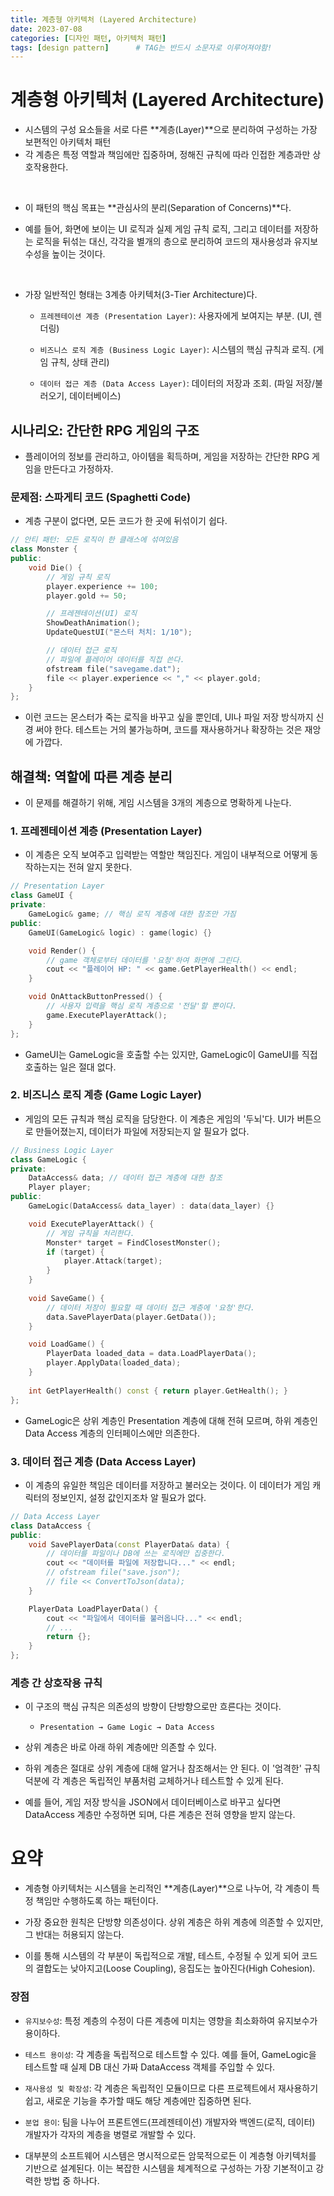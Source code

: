 ```yaml
---
title: 계층형 아키텍처 (Layered Architecture)
date: 2023-07-08
categories: [디자인 패턴, 아키텍처 패턴]
tags: [design pattern]		# TAG는 반드시 소문자로 이루어져야함!
---
```


# 계층형 아키텍처 (Layered Architecture)

* 시스템의 구성 요소들을 서로 다른 **계층(Layer)**으로 분리하여 구성하는 가장 보편적인 아키텍처 패턴
* 각 계층은 특정 역할과 책임에만 집중하며, 정해진 규칙에 따라 인접한 계층과만 상호작용한다.

<br>

* 이 패턴의 핵심 목표는 **관심사의 분리(Separation of Concerns)**다. 

* 예를 들어, 화면에 보이는 UI 로직과 실제 게임 규칙 로직, 그리고 데이터를 저장하는 로직을 뒤섞는 대신, 각각을 별개의 층으로 분리하여 코드의 재사용성과 유지보수성을 높이는 것이다.

<br>

* 가장 일반적인 형태는 3계층 아키텍처(3-Tier Architecture)다.

  * `프레젠테이션 계층 (Presentation Layer)`: 사용자에게 보여지는 부분. (UI, 렌더링)

  * `비즈니스 로직 계층 (Business Logic Layer)`: 시스템의 핵심 규칙과 로직. (게임 규칙, 상태 관리)

  * `데이터 접근 계층 (Data Access Layer)`: 데이터의 저장과 조회. (파일 저장/불러오기, 데이터베이스)

## 시나리오: 간단한 RPG 게임의 구조

* 플레이어의 정보를 관리하고, 아이템을 획득하며, 게임을 저장하는 간단한 RPG 게임을 만든다고 가정하자.

### 문제점: 스파게티 코드 (Spaghetti Code)

* 계층 구분이 없다면, 모든 코드가 한 곳에 뒤섞이기 쉽다.

```c++
// 안티 패턴: 모든 로직이 한 클래스에 섞여있음
class Monster {
public:
    void Die() {
        // 게임 규칙 로직
        player.experience += 100;
        player.gold += 50;

        // 프레젠테이션(UI) 로직
        ShowDeathAnimation();
        UpdateQuestUI("몬스터 처치: 1/10");

        // 데이터 접근 로직
        // 파일에 플레이어 데이터를 직접 쓴다.
        ofstream file("savegame.dat");
        file << player.experience << "," << player.gold;
    }
};
```

* 이런 코드는 몬스터가 죽는 로직을 바꾸고 싶을 뿐인데, UI나 파일 저장 방식까지 신경 써야 한다. 테스트는 거의 불가능하며, 코드를 재사용하거나 확장하는 것은 재앙에 가깝다.

## 해결책: 역할에 따른 계층 분리

* 이 문제를 해결하기 위해, 게임 시스템을 3개의 계층으로 명확하게 나눈다.

### 1. 프레젠테이션 계층 (Presentation Layer)

* 이 계층은 오직 보여주고 입력받는 역할만 책임진다. 게임이 내부적으로 어떻게 동작하는지는 전혀 알지 못한다.

```c++
// Presentation Layer
class GameUI {
private:
    GameLogic& game; // 핵심 로직 계층에 대한 참조만 가짐
public:
    GameUI(GameLogic& logic) : game(logic) {}

    void Render() {
        // game 객체로부터 데이터를 '요청'하여 화면에 그린다.
        cout << "플레이어 HP: " << game.GetPlayerHealth() << endl;
    }

    void OnAttackButtonPressed() {
        // 사용자 입력을 핵심 로직 계층으로 '전달'할 뿐이다.
        game.ExecutePlayerAttack();
    }
};
```

* GameUI는 GameLogic을 호출할 수는 있지만, GameLogic이 GameUI를 직접 호출하는 일은 절대 없다.

### 2. 비즈니스 로직 계층 (Game Logic Layer)
* 게임의 모든 규칙과 핵심 로직을 담당한다. 이 계층은 게임의 '두뇌'다. UI가 버튼으로 만들어졌는지, 데이터가 파일에 저장되는지 알 필요가 없다.

```c++
// Business Logic Layer
class GameLogic {
private:
    DataAccess& data; // 데이터 접근 계층에 대한 참조
    Player player;
public:
    GameLogic(DataAccess& data_layer) : data(data_layer) {}

    void ExecutePlayerAttack() {
        // 게임 규칙을 처리한다.
        Monster* target = FindClosestMonster();
        if (target) {
            player.Attack(target);
        }
    }
    
    void SaveGame() {
        // 데이터 저장이 필요할 때 데이터 접근 계층에 '요청'한다.
        data.SavePlayerData(player.GetData());
    }

    void LoadGame() {
        PlayerData loaded_data = data.LoadPlayerData();
        player.ApplyData(loaded_data);
    }
    
    int GetPlayerHealth() const { return player.GetHealth(); }
};
```

* GameLogic은 상위 계층인 Presentation 계층에 대해 전혀 모르며, 하위 계층인 Data Access 계층의 인터페이스에만 의존한다.

### 3. 데이터 접근 계층 (Data Access Layer)

* 이 계층의 유일한 책임은 데이터를 저장하고 불러오는 것이다. 이 데이터가 게임 캐릭터의 정보인지, 설정 값인지조차 알 필요가 없다.

```c++
// Data Access Layer
class DataAccess {
public:
    void SavePlayerData(const PlayerData& data) {
        // 데이터를 파일이나 DB에 쓰는 로직에만 집중한다.
        cout << "데이터를 파일에 저장합니다..." << endl;
        // ofstream file("save.json");
        // file << ConvertToJson(data);
    }

    PlayerData LoadPlayerData() {
        cout << "파일에서 데이터를 불러옵니다..." << endl;
        // ...
        return {};
    }
};
```

### 계층 간 상호작용 규칙
* 이 구조의 핵심 규칙은 의존성의 방향이 단방향으로만 흐른다는 것이다.

  * `Presentation → Game Logic → Data Access`

* 상위 계층은 바로 아래 하위 계층에만 의존할 수 있다. 
* 하위 계층은 절대로 상위 계층에 대해 알거나 참조해서는 안 된다. 이 '엄격한' 규칙 덕분에 각 계층은 독립적인 부품처럼 교체하거나 테스트할 수 있게 된다.
* 예를 들어, 게임 저장 방식을 JSON에서 데이터베이스로 바꾸고 싶다면 DataAccess 계층만 수정하면 되며, 다른 계층은 전혀 영향을 받지 않는다.

# 요약

* 계층형 아키텍처는 시스템을 논리적인 **계층(Layer)**으로 나누어, 각 계층이 특정 책임만 수행하도록 하는 패턴이다.

* 가장 중요한 원칙은 단방향 의존성이다. 상위 계층은 하위 계층에 의존할 수 있지만, 그 반대는 허용되지 않는다.

* 이를 통해 시스템의 각 부분이 독립적으로 개발, 테스트, 수정될 수 있게 되어 코드의 결합도는 낮아지고(Loose Coupling), 응집도는 높아진다(High Cohesion).

### 장점

* `유지보수성`: 특정 계층의 수정이 다른 계층에 미치는 영향을 최소화하여 유지보수가 용이하다.

* `테스트 용이성`: 각 계층을 독립적으로 테스트할 수 있다. 예를 들어, GameLogic을 테스트할 때 실제 DB 대신 가짜 DataAccess 객체를 주입할 수 있다.

* `재사용성 및 확장성`: 각 계층은 독립적인 모듈이므로 다른 프로젝트에서 재사용하기 쉽고, 새로운 기능을 추가할 때도 해당 계층에만 집중하면 된다.

* `분업 용이`: 팀을 나누어 프론트엔드(프레젠테이션) 개발자와 백엔드(로직, 데이터) 개발자가 각자의 계층을 병렬로 개발할 수 있다.

* 대부분의 소프트웨어 시스템은 명시적으로든 암묵적으로든 이 계층형 아키텍처를 기반으로 설계된다. 이는 복잡한 시스템을 체계적으로 구성하는 가장 기본적이고 강력한 방법 중 하나다.